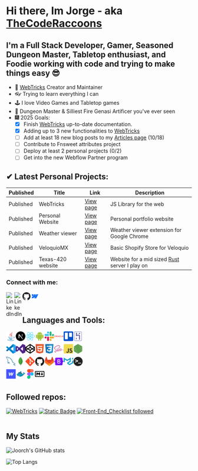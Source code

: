 
# Hi there, Im Jorge - aka [TheCodeRaccoons](https://www.thecoderaccoons.com/)

## I'm a Full Stack Developer, Gamer, Seasoned Dungeon Master, Tabletop enthusiast, and Foodie working with code and trying to make things easy 😎
- 🎲 [WebTricks](https://www.thecoderaccoons.com/webtricks) Creator and Maintainer
- 👓 Trying to learn everything I can
- 🕹  I love Video Games and Tabletop games
- 🐉 Dungeon Master & Silliest Fire Genasi Artificer you've ever seen
- 🎆 2025 Goals:
  	- [x] Finish [WebTricks](https://www.thecoderaccoons.com/webtricks) up-to-date documentation.
	- [x] Adding up to 3 new functionalities to [WebTricks](https://www.thecoderaccoons.com/webtricks)
    - [ ] Add at least 18 new blog posts to my [Articles page](https://www.thecoderaccoons.com/blog) (10/18)
	- [ ] Contribute to Fnsweet attributes project 	
	- [ ] Deploy at least 2 personal projects (0/2)
	- [ ] Get into the new Webflow Partner program
	
## ✔ Latest Personal Projects:

| Published | Title | Link | Description | 
|--|--|--|--|
| Published | WebTricks | [View page](https://www.thecoderaccoons.com/WebTricks) | JS Library for the web |
| Published | Personal Website | [View page](https://www.thecoderaccoons.com) | Personal portfolio website |
| Published | Weather viewer | [View page](https://chromewebstore.google.com/detail/weather-viewer/hggpgkkiabldmmakjocjncifpieaephc) | Weather viewer extension for Google Chrome |
| Published | VeloquioMX | [View page](https://veloquio.mx/) | Basic Shopify Store for Veloquio |
| Published | Texas-420 website | [View page](https://texas-420.online/) | Website for a mid sized [Rust](https://rust.facepunch.com/) server I play on |

### Connect with me: 
[<img align="left" alt="LinkedIn" width="22px" src="https://icon-library.com/images/website-icon-png-transparent/website-icon-png-transparent-9.jpg" />](https://www.thecoderaccoons.com)
[<img align="left" alt="LinkedIn" width="22px"  src="https://cdn.jsdelivr.net/gh/devicons/devicon/icons/linkedin/linkedin-original.svg" />](https://www.linkedin.com/in/jacortezu)
[<img align="left" alt="GitHub" width="22px" src="https://github.com/JorchCortez/assets/blob/main/github.svg" />](https://github.com/JorchCortez)
[<img align="left" alt="FCC" width="22px" src="https://github.com/JorchCortez/assets/blob/main/webflow_icon.svg" />](https://www.freecodecamp.org/coderaccoons) 

<br> 
<br> 

## Languages and Tools:
<img align="left" alt="Java" width="26px" height="26px" src="https://github.com/devicons/devicon/blob/master/icons/java/java-original.svg" />
<img align="left" alt="NextJs" width="26px" height="26px" src="https://github.com/devicons/devicon/blob/master/icons/nextjs/nextjs-original.svg" />
<img align="left" alt="React" width="26px" height="26px" src="https://github.com/devicons/devicon/blob/master/icons/react/react-original.svg" />
<img align="left" alt="Android" width="26px" height="26px" src="https://github.com/devicons/devicon/blob/master/icons/android/android-original.svg" />
<img align="left" alt="Slack" width="26px" height="26px" src="https://github.com/devicons/devicon/blob/master/icons/slack/slack-original.svg" />
<img align="left" alt="Oracle" width="26px" height="26px" src="https://github.com/devicons/devicon/blob/master/icons/oracle/oracle-original.svg" />
<img align="left" alt="Trello" width="26px" height="26px" src="https://github.com/devicons/devicon/blob/master/icons/trello/trello-plain.svg" />
<img align="left" alt="Heroku" width="26px" height="26px" src="https://github.com/devicons/devicon/blob/master/icons/heroku/heroku-original.svg" /> 
<br/>
<br/>
<div>
	<img align="left" alt="VS Code" width="26px" height="26px" src="https://github.com/devicons/devicon/blob/master/icons/vscode/vscode-original.svg" /> 
	<img align="left" alt="VS" width="26px" height="26px" src="https://github.com/devicons/devicon/blob/master/icons/visualstudio/visualstudio-plain.svg" /> 
	<img align="left" alt="Codepen" width="26px" height="26px" src="https://github.com/devicons/devicon/blob/master/icons/codepen/codepen-plain.svg" />
	<img align="left" alt="HTML5" width="26px" height="26px" src="https://github.com/devicons/devicon/blob/master/icons/html5/html5-original.svg" />
	<img align="left" alt="CSS3" width="26px" height="26px" src="https://github.com/devicons/devicon/blob/master/icons/css3/css3-original.svg" />
	<img align="left" alt="Sass" width="26px" height="26px" src="https://github.com/devicons/devicon/blob/master/icons/sass/sass-original.svg" />
	<img align="left" alt="JavaScript" width="26px" height="26px" src="https://github.com/devicons/devicon/blob/master/icons/javascript/javascript-original.svg" />
	<img align="left" alt="Node.js" width="26px" height="26px" src="https://github.com/devicons/devicon/blob/master/icons/nodejs/nodejs-plain.svg" />
</div>
<br/>
<br/>
<div>
	<img align="left" alt="MySQL" width="26px" height="26px" src="https://github.com/devicons/devicon/blob/master/icons/mysql/mysql-original.svg" />
	<img align="left" alt="MongoDB" width="26px" height="26px" src="https://github.com/devicons/devicon/blob/master/icons/mongodb/mongodb-original.svg" />
	<img align="left" alt="Git" width="26px" height="26px" src="https://github.com/devicons/devicon/blob/master/icons/git/git-original.svg" />
	<img align="left" alt="GitHub" width="26px" height="26px" src="https://github.com/devicons/devicon/blob/master/icons/github/github-original.svg" />
	<img align="left" alt="GitLab" width="26px" height="26px" src="https://github.com/devicons/devicon/blob/master/icons/gitlab/gitlab-original.svg" />
	<img align="left" alt="Bootstrap" width="26px" height="26px" src="https://github.com/devicons/devicon/blob/master/icons/bootstrap/bootstrap-original.svg" />
	<img align="left" alt="Material" width="26px" height="26px" src="https://github.com/devicons/devicon/blob/master/icons/materialui/materialui-plain.svg" />
<img align="left" alt="Terminal" width="26px" height="26px" src="https://raw.githubusercontent.com/github/explore/80688e429a7d4ef2fca1e82350fe8e3517d3494d/topics/terminal/terminal.png" />
</div>
<br/>
<br/>
<div>
	<img align="left" alt="Webflow" width="26px" height="26px" src="https://raw.githubusercontent.com/devicons/devicon/1119b9f84c0290e0f0b38982099a2bd027a48bf1/icons/webflow/webflow-original.svg" />
	<img align="left" alt="Docker" width="26px" height="26px" src="https://github.com/devicons/devicon/blob/master/icons/docker/docker-original.svg" />
	<img align="left" alt="Figma" width="26px" height="26px" src="https://github.com/devicons/devicon/blob/master/icons/figma/figma-original.svg" />
	<img align="left" alt="Markdown" width="26px" height="26px" src="https://github.com/devicons/devicon/blob/master/icons/markdown/markdown-original.svg" />
</div>

<br>
<br> 

## Followed repos:
[![WebTricks](https://img.shields.io/badge/WebTricks-followed-brightgreen)](https://github.com/TheCodeRaccoons/WebTricks)
[![Static Badge](https://img.shields.io/badge/Devicons-followed-brightgreen)](https://github.com/devicons/devicon)
[![Front‑End_Checklist followed](https://img.shields.io/badge/Front‑End_Checklist-followed-brightgreen.svg)](https://github.com/thedaviddias/Front-End-Checklist/)
<br>
<br>
## My Stats

![Joorch's GitHub stats](https://github-readme-stats-rouge-seven-22.vercel.app/api?username=JorchCortez&count_private=true&show_icons=true&theme=radical)

![Top Langs](https://github-readme-stats-rouge-seven-22.vercel.app/api/top-langs/?username=JorchCortez&layout=compact&langs_count=10&theme=radical&count_private=true&exclude_repo=Shroomdots&hide=ShaderLab,HLSL)
